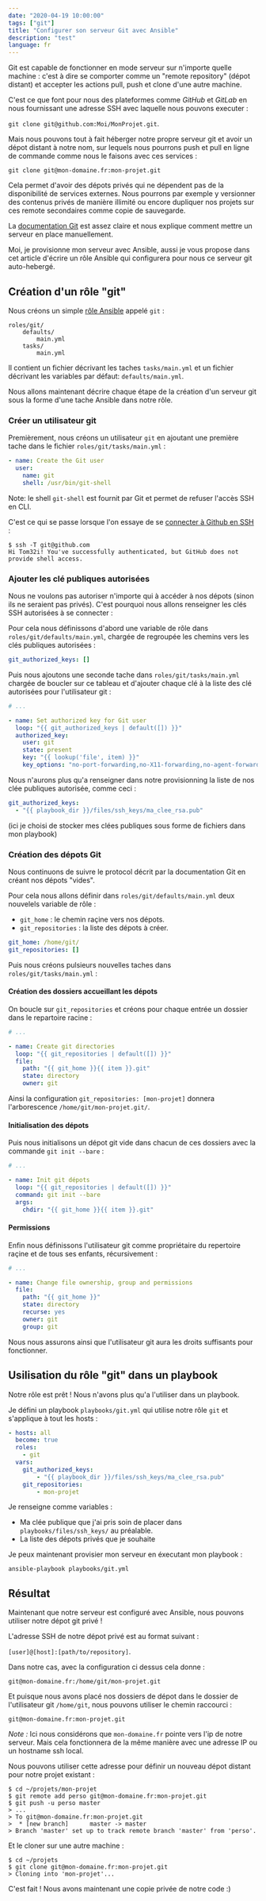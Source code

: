 ```yaml
---
date: "2020-04-19 10:00:00"
tags: ["git"]
title: "Configurer son serveur Git avec Ansible"
description: "test"
language: fr
---
```


Git est capable de fonctionner en mode serveur sur n'importe quelle machine : c'est à dire se comporter comme un "remote repository" (dépot distant) et accepter les actions pull, push et clone d'une autre machine.

C'est ce que font pour nous des plateformes comme *GitHub* et *GitLab* en nous fournissant une adresse SSH avec laquelle nous pouvons executer :

`git clone git@github.com:Moi/MonProjet.git`.

Mais nous pouvons tout à fait héberger notre propre serveur git et avoir un dépot distant à notre nom, sur lequels nous pourrons push et pull en ligne de commande comme nous le faisons avec ces services :

`git clone git@mon-domaine.fr:mon-projet.git`

Cela permet d'avoir des dépots privés qui ne dépendent pas de la disponibilité de services externes.
Nous pourrons par exemple y versionner des contenus privés de manière illimité ou encore dupliquer nos projets sur ces remote secondaires comme copie de sauvegarde.

La [documentation Git](https://git-scm.com/book/fr/v2/Git-sur-le-serveur-Mise-en-place-du-serveur) est assez claire et nous explique comment mettre un serveur en place manuellement.

Moi, je provisionne mon serveur avec Ansible, aussi je vous propose dans cet article d'écrire un rôle Ansible qui configurera pour nous ce serveur git auto-hebergé.

## Création d'un rôle "git"

Nous créons un simple [rôle Ansible](https://docs.ansible.com/ansible/latest/user_guide/playbooks_reuse_roles.html) appelé `git` :

```
roles/git/
    defaults/
        main.yml
    tasks/
        main.yml
```

Il contient un fichier décrivant les taches `tasks/main.yml` et un fichier décrivant les variables par défaut: `defaults/main.yml`.

Nous allons maintenant décrire chaque étape de la création d'un serveur git sous la forme d'une tache Ansible dans notre rôle.

### Créer un utilisateur git

Premièrement, nous créons un utilisateur `git` en ajoutant une première tache dans le fichier `roles/git/tasks/main.yml` :

```yaml
- name: Create the Git user
  user:
    name: git
    shell: /usr/bin/git-shell
```

Note: le shell `git-shell` est fournit par Git et permet de refuser l'accès SSH en CLI.

C'est ce qui se passe lorsque l'on essaye de se [connecter à Github en SSH](https://help.github.com/en/github/authenticating-to-github/testing-your-ssh-connection) :

```shell
$ ssh -T git@github.com
Hi Tom32i! You've successfully authenticated, but GitHub does not provide shell access.
```

### Ajouter les clé publiques autorisées

Nous ne voulons pas autoriser n'importe qui à accéder à nos dépots (sinon ils ne seraient pas privés).
C'est pourquoi nous allons renseigner les clés SSH autorisées à se connecter :

Pour cela nous définissons d'abord une variable de rôle dans `roles/git/defaults/main.yml`, chargée de regroupée les chemins vers les clés publiques autorisées :

```yaml
git_authorized_keys: []
```

Puis nous ajoutons une seconde tache dans `roles/git/tasks/main.yml` chargée de boucler sur ce tableau et d'ajouter chaque clé à la liste des clé autorisées pour l'utilisateur git :

```yaml
# ...

- name: Set authorized key for Git user
  loop: "{{ git_authorized_keys | default([]) }}"
  authorized_key:
    user: git
    state: present
    key: "{{ lookup('file', item) }}"
    key_options: "no-port-forwarding,no-X11-forwarding,no-agent-forwarding,no-pty"
```

Nous n'aurons plus qu'a renseigner dans notre provisionning la liste de nos clée publiques autorisée, comme ceci :

```yaml
git_authorized_keys:
  - "{{ playbook_dir }}/files/ssh_keys/ma_clee_rsa.pub"
```

(ici je choisi de stocker mes clées publiques sous forme de fichiers dans mon playbook)

### Création des dépots Git

Nous continuons de suivre le protocol décrit par la documentation Git en créant nos dépots "vides".

Pour cela nous allons définir dans `roles/git/defaults/main.yml` deux nouvelels variable de rôle :
- `git_home` : le chemin raçine vers nos dépots.
- `git_repositories` : la liste des dépots à créer.

```yaml
git_home: /home/git/
git_repositories: []
```

Puis nous créons pulsieurs nouvelles taches dans `roles/git/tasks/main.yml` :

#### Création des dossiers accueillant les dépots

On boucle sur `git_repositories` et créons pour chaque entrée un dossier dans le repartoire racine :

```yaml
# ...

- name: Create git directories
  loop: "{{ git_repositories | default([]) }}"
  file:
    path: "{{ git_home }}{{ item }}.git"
    state: directory
    owner: git
```

Ainsi la configuration `git_repositories: [mon-projet]` donnera l'arborescence `/home/git/mon-projet.git/`.

#### Initialisation des dépots

Puis nous initialisons un dépot git vide dans chacun de ces dossiers avec la commande `git init --bare` :

```yaml
# ...

- name: Init git dépots
  loop: "{{ git_repositories | default([]) }}"
  command: git init --bare
  args:
    chdir: "{{ git_home }}{{ item }}.git"
```

#### Permissions

Enfin nous définissons l'utilisateur git comme propriétaire du repertoire raçine et de tous ses enfants, récursivement :

```yaml
# ...

- name: Change file ownership, group and permissions
  file:
    path: "{{ git_home }}"
    state: directory
    recurse: yes
    owner: git
    group: git
```

Nous nous assurons ainsi que l'utilisateur git aura les droits suffisants pour fonctionner.

## Usilisation du rôle "git" dans un playbook

Notre rôle est prêt ! Nous n'avons plus qu'a l'utiliser dans un playbook.

Je défini un playbook `playbooks/git.yml` qui utilise notre rôle `git` et s'applique à tout les hosts :

```yaml
- hosts: all
  become: true
  roles:
    - git
  vars:
    git_authorized_keys:
        - "{{ playbook_dir }}/files/ssh_keys/ma_clee_rsa.pub"
    git_repositories:
        - mon-projet
```

Je renseigne comme variables :
- Ma clée publique que j'ai pris soin de placer dans `playbooks/files/ssh_keys/` au préalable.
- La liste des dépots privés que je souhaite

Je peux maintenant provisier mon serveur en éxecutant mon playbook :

```shell
ansible-playbook playbooks/git.yml
```

## Résultat

Maintenant que notre serveur est configuré avec Ansible, nous pouvons utiliser notre dépot git privé !

L'adresse SSH de notre dépot privé est au format suivant :

`[user]@[host]:[path/to/repository]`.

Dans notre cas, avec la configuration ci dessus cela donne :

`git@mon-domaine.fr:/home/git/mon-projet.git`

Et puisque nous avons placé nos dossiers de dépot dans le dossier de l'utilisateur git `/home/git`, nous pouvons utiliser le chemin raccourci :

`git@mon-domaine.fr:mon-projet.git`

_Note :_ Ici nous considérons que `mon-domaine.fr` pointe vers l'ip de notre serveur. Mais cela fonctionnera de la même manière avec une adresse IP ou un hostname ssh local.

Nous pouvons utiliser cette adresse pour définir un nouveau dépot distant pour notre projet existant :

```shell
$ cd ~/projets/mon-projet
$ git remote add perso git@mon-domaine.fr:mon-projet.git
$ git push -u perso master
> ...
> To git@mon-domaine.fr:mon-projet.git
>  * [new branch]      master -> master
> Branch 'master' set up to track remote branch 'master' from 'perso'.
```

Et le cloner sur une autre machine :

```shell
$ cd ~/projets
$ git clone git@mon-domaine.fr:mon-projet.git
> Cloning into 'mon-projet'...
```

C'est fait ! Nous avons maintenant une copie privée de notre code :)

